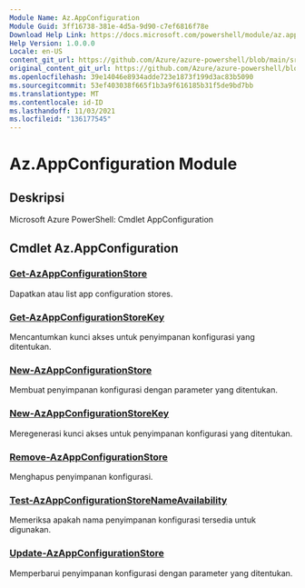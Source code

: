 ```yaml
---
Module Name: Az.AppConfiguration
Module Guid: 3ff16738-381e-4d5a-9d90-c7ef6816f78e
Download Help Link: https://docs.microsoft.com/powershell/module/az.appconfiguration
Help Version: 1.0.0.0
Locale: en-US
content_git_url: https://github.com/Azure/azure-powershell/blob/main/src/AppConfiguration/help/Az.AppConfiguration.md
original_content_git_url: https://github.com/Azure/azure-powershell/blob/main/src/AppConfiguration/help/Az.AppConfiguration.md
ms.openlocfilehash: 39e14046e8934adde723e1873f199d3ac83b5090
ms.sourcegitcommit: 53ef403038f665f1b3a9f616185b31f5de9bd7bb
ms.translationtype: MT
ms.contentlocale: id-ID
ms.lasthandoff: 11/03/2021
ms.locfileid: "136177545"
---
```

# Az.AppConfiguration Module
## Deskripsi
Microsoft Azure PowerShell: Cmdlet AppConfiguration

## Cmdlet Az.AppConfiguration
### [Get-AzAppConfigurationStore](Get-AzAppConfigurationStore.md)
Dapatkan atau list app configuration stores.

### [Get-AzAppConfigurationStoreKey](Get-AzAppConfigurationStoreKey.md)
Mencantumkan kunci akses untuk penyimpanan konfigurasi yang ditentukan.

### [New-AzAppConfigurationStore](New-AzAppConfigurationStore.md)
Membuat penyimpanan konfigurasi dengan parameter yang ditentukan.

### [New-AzAppConfigurationStoreKey](New-AzAppConfigurationStoreKey.md)
Meregenerasi kunci akses untuk penyimpanan konfigurasi yang ditentukan.

### [Remove-AzAppConfigurationStore](Remove-AzAppConfigurationStore.md)
Menghapus penyimpanan konfigurasi.

### [Test-AzAppConfigurationStoreNameAvailability](Test-AzAppConfigurationStoreNameAvailability.md)
Memeriksa apakah nama penyimpanan konfigurasi tersedia untuk digunakan.

### [Update-AzAppConfigurationStore](Update-AzAppConfigurationStore.md)
Memperbarui penyimpanan konfigurasi dengan parameter yang ditentukan.

